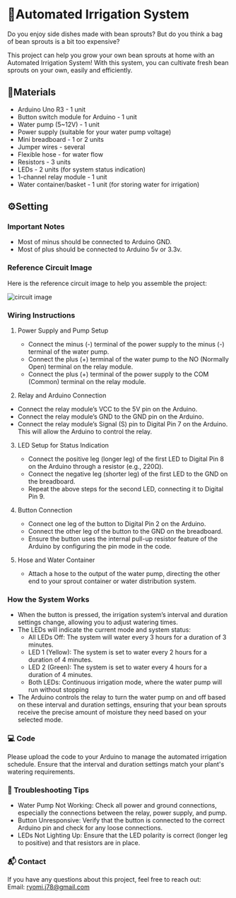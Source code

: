 # 🌱Automated Irrigation System

Do you enjoy side dishes made with bean sprouts?
But do you think a bag of bean sprouts is a bit too expensive?

This project can help you grow your own bean sprouts at home with an Automated Irrigation System! With this system, you can cultivate fresh bean sprouts on your own, easily and efficiently.

## 🔧Materials
- Arduino Uno R3 - 1 unit
- Button switch module for Arduino - 1 unit
- Water pump (5~12V) - 1 unit
- Power supply (suitable for your water pump voltage)
- Mini breadboard - 1 or 2 units
- Jumper wires - several
- Flexible hose - for water flow
- Resistors - 3 units
- LEDs - 2 units (for system status indication)
- 1-channel relay module - 1 unit
- Water container/basket - 1 unit (for storing water for irrigation)

## ⚙️Setting
### Important Notes

- Most of minus should be connected to Arduino GND. 
- Most of plus should be connected to Arduino 5v or 3.3v.

### Reference Circuit Image
Here is the reference circuit image to help you assemble the project:

![circuit image](https://github.com/user-attachments/assets/c7558a04-a74f-4225-9e3e-df97c97ae6a2)

### Wiring Instructions
1. Power Supply and Pump Setup
   - Connect the minus (-) terminal of the power supply to the minus (-) terminal of the water pump.
   - Connect the plus (+) terminal of the water pump to the NO (Normally Open) terminal on the relay module.
   - Connect the plus (+) terminal of the power supply to the COM (Common) terminal on the relay module.

2.  Relay and Arduino Connection
   - Connect the relay module’s VCC to the 5V pin on the Arduino.
   - Connect the relay module’s GND to the GND pin on the Arduino.
   - Connect the relay module’s Signal (S) pin to Digital Pin 7 on the Arduino. This will allow the Arduino to control the relay.

3. LED Setup for Status Indication

   - Connect the positive leg (longer leg) of the first LED to Digital Pin 8 on the Arduino through a resistor (e.g., 220Ω).
   - Connect the negative leg (shorter leg) of the first LED to the GND on the breadboard.
   - Repeat the above steps for the second LED, connecting it to Digital Pin 9.

4. Button Connection
   - Connect one leg of the button to Digital Pin 2 on the Arduino.
   - Connect the other leg of the button to the GND on the breadboard.
   - Ensure the button uses the internal pull-up resistor feature of the Arduino by configuring the pin mode in the code.

5. Hose and Water Container
   - Attach a hose to the output of the water pump, directing the other end to your sprout container or water distribution system.
   
### How the System Works
- When the button is pressed, the irrigation system’s interval and duration settings change, allowing you to adjust watering times.
- The LEDs will indicate the current mode and system status:
   - All LEDs Off: The system will water every 3 hours for a duration of 3 minutes.
   - LED 1 (Yellow): The system is set to water every 2 hours for a duration of 4 minutes.
   - LED 2 (Green): The system is set to water every 4 hours for a duration of 4 minutes.
   - Both LEDs: Continuous irrigation mode, where the water pump will run without stopping
- The Arduino controls the relay to turn the water pump on and off based on these interval and duration settings, ensuring that your bean sprouts receive the precise amount of moisture they need based on your selected mode.

### 💻 Code
Please upload the code to your Arduino to manage the automated irrigation schedule. Ensure that the interval and duration settings match your plant's watering requirements.

### 📝 Troubleshooting Tips
- Water Pump Not Working: Check all power and ground connections, especially the connections between the relay, power supply, and pump.
- Button Unresponsive: Verify that the button is connected to the correct Arduino pin and check for any loose connections.
- LEDs Not Lighting Up: Ensure that the LED polarity is correct (longer leg to positive) and that resistors are in place.

### 📬 Contact
If you have any questions about this project, feel free to reach out:<br>
Email: ryomi.j78@gmail.com

